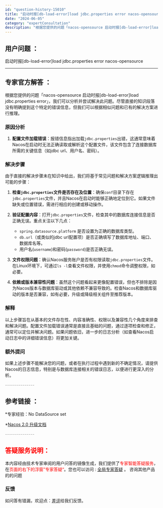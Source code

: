 ```yaml
---
id: "question-history-15010"
title: "启动时报[db-load-error]load jdbc.properties error nacos-opensource"
date: "2024-06-05"
category: "expertConsultation"
description: "根据您提供的问题「nacos-opensource 启动时报[db-load-error]load jdbc.properties error」，我们可以分析并尝试解决此问题。尽管直接的知识段落没有明确提到这个特定的错误信息，但我们可以根据相似问题和已有的解决方案进行推理。### 原因分析1. **"
---
```


## 用户问题 ： 
 启动时报[db-load-error]load jdbc.properties error nacos-opensource 

---------------
## 专家官方解答 ：

根据您提供的问题「nacos-opensource 启动时报[db-load-error]load jdbc.properties error」，我们可以分析并尝试解决此问题。尽管直接的知识段落没有明确提到这个特定的错误信息，但我们可以根据相似问题和已有的解决方案进行推理。

### 原因分析
1. **配置文件加载错误**：报错信息指出加载`jdbc.properties`出错，这通常意味着Nacos在启动时无法正确读取或解析这个配置文件，该文件包含了连接数据库所需的关键信息（如jdbc url、用户名、密码）。
   
### 解决步骤
由于直接的解决步骤未在知识中给出，我们将基于常见问题和解决方案逻辑推理出可能的步骤：

1. **检查`jdbc.properties`文件是否存在及位置**：确保`conf`目录下存在`jdbc.properties`文件，并且Nacos在启动时能够正确地定位到它。如果文件缺失或位置错误，需进行相应的创建或移动操作。

2. **验证配置内容**：打开`jdbc.properties`文件，检查其中的数据库连接信息是否正确无误。重点关注以下几点：
   - `spring.datasource.platform` 是否设置为正确的数据库类型。
   - `db.url`（或类似的jdbc url配置项）是否正确填写了数据库地址、端口、数据库名等。
   - 用户名(`username`)和密码(`password`)是否正确无误。
   
3. **文件权限问题**：确认Nacos服务账户是否有权限读取`jdbc.properties`文件。在Linux环境下，可通过`ls -l`查看文件权限，并使用`chmod`命令调整权限，如必要。

4. **依赖或版本兼容性问题**：虽然这个问题看起来更像配置错误，但也不排除是因为Nacos版本与数据库驱动或其他依赖不兼容导致的。检查Nacos和数据库驱动的版本是否兼容，如有必要，升级或降级相关组件至推荐版本。

### 解释
以上步骤旨在从基本的文件存在性、内容准确性、权限以及兼容性几个角度来排查和解决问题。配置文件加载错误通常是直接且基础的问题，通过逐项检查和修正，通常可以定位并解决问题。如果问题依旧，进一步的日志分析（如查看Nacos启动日志中的详细错误信息）将更加关键。

### 额外提问
如果上述步骤不能解决您的问题，或者在执行过程中遇到新的不确定情况，请提供Nacos的日志信息，特别是与数据库连接相关的错误日志，以便进行更深入的分析。


<font color="#949494">---------------</font> 


## 参考链接 ：

*专家经验：No DataSource set 
 
 *[Nacos 2.0 升级文档](https://nacos.io/docs/latest/upgrading/200-upgrading)


 <font color="#949494">---------------</font> 
 


## <font color="#FF0000">答疑服务说明：</font> 

本内容经由技术专家审阅的用户问答的镜像生成，我们提供了<font color="#FF0000">专家智能答疑服务</font>，在<font color="#FF0000">页面的右下的浮窗”专家答疑“</font>。您也可以访问 : [全局专家答疑](https://opensource.alibaba.com/chatBot) 。 咨询其他产品的的问题

### 反馈
如问答有错漏，欢迎点：[差评](https://ai.nacos.io/user/feedbackByEnhancerGradePOJOID?enhancerGradePOJOId=15063)给我们反馈。
